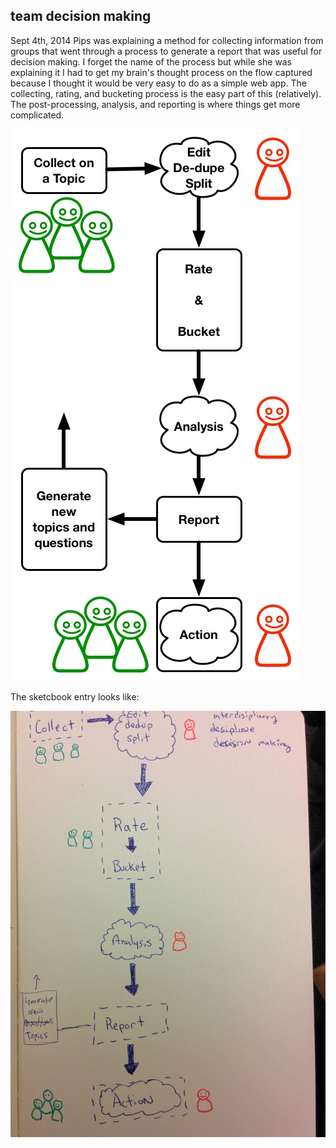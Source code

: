 ## team decision making

Sept 4th, 2014 Pips was explaining a method for collecting information from groups that went through a process to generate a report that was useful for decision making.  I forget the name of the process but while she was explaining it I had to get my brain's thought process on the flow captured because I thought it would be very easy to do as a simple web app.  The collecting, rating, and bucketing process is the easy part of this (relatively).  The post-processing, analysis, and reporting is where things get more complicated.

![team_decision_making.jpg](team_decision_making.jpg)

The sketcbook entry looks like:

![team decision making diagram](sketchbook_diagram.jpg)


